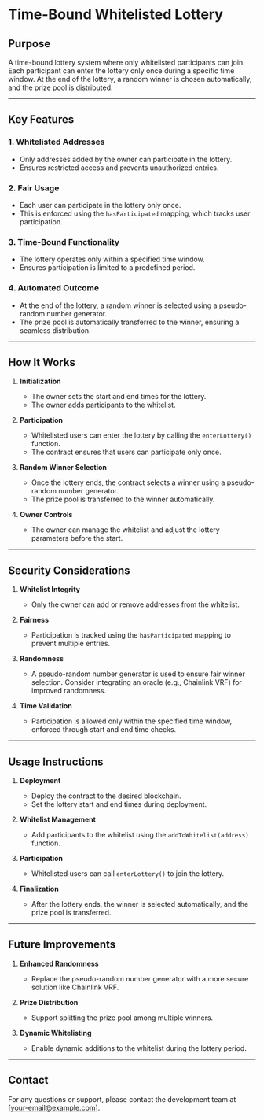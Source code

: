 
# Time-Bound Whitelisted Lottery

## **Purpose**
A time-bound lottery system where only whitelisted participants can join. Each participant can enter the lottery only once during a specific time window. At the end of the lottery, a random winner is chosen automatically, and the prize pool is distributed.

---

## **Key Features**

### **1. Whitelisted Addresses**
- Only addresses added by the owner can participate in the lottery.
- Ensures restricted access and prevents unauthorized entries.

### **2. Fair Usage**
- Each user can participate in the lottery only once.
- This is enforced using the `hasParticipated` mapping, which tracks user participation.

### **3. Time-Bound Functionality**
- The lottery operates only within a specified time window.
- Ensures participation is limited to a predefined period.

### **4. Automated Outcome**
- At the end of the lottery, a random winner is selected using a pseudo-random number generator.
- The prize pool is automatically transferred to the winner, ensuring a seamless distribution.

---

## **How It Works**

1. **Initialization**
   - The owner sets the start and end times for the lottery.
   - The owner adds participants to the whitelist.

2. **Participation**
   - Whitelisted users can enter the lottery by calling the `enterLottery()` function.
   - The contract ensures that users can participate only once.

3. **Random Winner Selection**
   - Once the lottery ends, the contract selects a winner using a pseudo-random number generator.
   - The prize pool is transferred to the winner automatically.

4. **Owner Controls**
   - The owner can manage the whitelist and adjust the lottery parameters before the start.

---

## **Security Considerations**

1. **Whitelist Integrity**
   - Only the owner can add or remove addresses from the whitelist.

2. **Fairness**
   - Participation is tracked using the `hasParticipated` mapping to prevent multiple entries.

3. **Randomness**
   - A pseudo-random number generator is used to ensure fair winner selection. Consider integrating an oracle (e.g., Chainlink VRF) for improved randomness.

4. **Time Validation**
   - Participation is allowed only within the specified time window, enforced through start and end time checks.

---

## **Usage Instructions**

1. **Deployment**
   - Deploy the contract to the desired blockchain.
   - Set the lottery start and end times during deployment.

2. **Whitelist Management**
   - Add participants to the whitelist using the `addToWhitelist(address)` function.

3. **Participation**
   - Whitelisted users can call `enterLottery()` to join the lottery.

4. **Finalization**
   - After the lottery ends, the winner is selected automatically, and the prize pool is transferred.

---

## **Future Improvements**

1. **Enhanced Randomness**
   - Replace the pseudo-random number generator with a more secure solution like Chainlink VRF.

2. **Prize Distribution**
   - Support splitting the prize pool among multiple winners.

3. **Dynamic Whitelisting**
   - Enable dynamic additions to the whitelist during the lottery period.

---

## **Contact**
For any questions or support, please contact the development team at [your-email@example.com].
